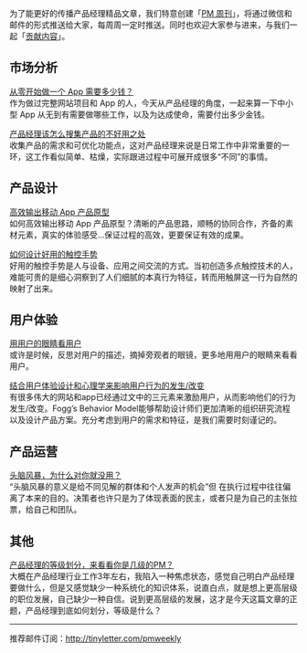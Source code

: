 为了能更好的传播产品经理精品文章，我们特意创建「[PM 周刊](http://pmweekly.com/)」，将通过微信和邮件的形式推送给大家，每周周一定时推送。同时也欢迎大家参与进来，与我们一起「[贡献内容](https://github.com/vincent4j/pmweekly.com/issues/new)」。    
 
## 市场分析

[从零开始做一个 App 需要多少钱？](http://mp.weixin.qq.com/s?__biz=MjM5NTA0NjY4MA==&mid=408785762&idx=1&sn=1b0cb491c87c93b46204f9a5e3c45bc9&scene=23&srcid=02297MXfGeTr36qMXjSN1xY3#rd)   
作为做过完整网站项目和 App 的人，今天从产品经理的角度，一起来算一下中小型 App 从无到有需要做哪些工作，以及为达成使命，需要付出多少金钱。   

[产品经理该怎么搜集产品的不好用之处](http://mp.weixin.qq.com/s?__biz=MzIzOTE0NjczMw==&mid=404378948&idx=1&sn=87ff621fe76b0ea436c263c17cb11554&scene=23&srcid=0229GVcpkCwtroUqWey6KeFu#rd)   
收集产品的需求和可优化功能点，这对产品经理来说是日常工作中非常重要的一环，这工作看似简单、枯燥，实际跟进过程中可展开成很多“不同”的事情。

## 产品设计

[高效输出移动 App 产品原型](http://ued.taobao.org/blog/2014/05/%E9%AB%98%E6%95%88%E8%BE%93%E5%87%BA%E7%A7%BB%E5%8A%A8app%E4%BA%A7%E5%93%81%E5%8E%9F%E5%9E%8B/)  
如何高效输出移动 App 产品原型？清晰的产品思路，顺畅的协同合作，齐备的素材元素，真实的体验感受…保证过程的高效，更要保证有效的成果。   

[如何设计好用的触控手势](http://mp.weixin.qq.com/s?__biz=MjM5NjA1NzEwMA==&mid=402953960&idx=1&sn=cc3cc1bd9eaba9efaba672d6123c65e6&scene=23&srcid=0229dHkLgNjMqpbbO9iArM2U#rd)   
好用的触控手势是人与设备、应用之间交流的方式。当初创造多点触控技术的人，难能可贵的是细心洞察到了人们细腻的本真行为特征，转而用触屏这一行为自然的映射了出来。

## 用户体验

[用用户的眼睛看用户](http://isux.tencent.com/stand_on_users_perspective.html)  
或许是时候，反思对用户的描述，摘掉旁观者的眼镜，更多地用用户的眼睛来看看用户。

[结合用户体验设计和心理学来影响用户行为的发生/改变](http://mp.weixin.qq.com/s?__biz=MjM5NjA3ODI3Ng==&mid=401687956&idx=1&sn=9ab84d2da91f12107b3582714386adf5&scene=23&srcid=0229TGvEZfTeAWXBNqw5VGLV#rd)  
有很多伟大的网站和app已经通过文中的三元素来激励用户，从而影响他们的行为发生/改变。Fogg’s Behavior Model能够帮助设计师们更加清晰的组织研究流程以及设计产品方案。充分考虑到用户的需求和特征，是我们需要时刻谨记的。   

## 产品运营

[头脑风暴，为什么对你就没用？](http://www.jianshu.com/p/c28ccd3afa20)   
“头脑风暴的意义是给不同见解的群体和个人发声的机会”但 在执行过程中往往偏离了本来的目的。决策者也许只是为了体现表面的民主，或者只是为自己的主张拉票，给自己和团队。

## 其他

[产品经理的等级划分，来看看你是几级的PM？](http://zaodula.com/archives/18993.html)   
大概在产品经理行业工作3年左右，我陷入一种焦虑状态，感觉自己明白产品经理要做什么，但是又感觉缺少一种系统化的知识体系，说直白点，就是想上更高层级的职位发展，自己缺少一种自信。说到更高层级的发展，这才是今天这篇文章的正题，产品经理到底如何划分，等级是什么？   

---
推荐邮件订阅：<http://tinyletter.com/pmweekly>  
      
  
 
